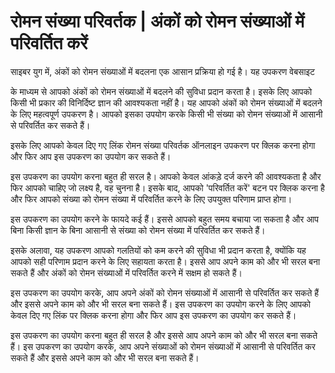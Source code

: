 रोमन संख्या परिवर्तक | अंकों को रोमन संख्याओं में परिवर्तित करें
================================================================

साइबर युग में, अंकों को रोमन संख्याओं में बदलना एक आसान प्रक्रिया हो गई है। यह उपकरण वेबसाइट

 के माध्यम से आपको अंकों को रोमन संख्याओं में बदलने की सुविधा प्रदान करता है। इसके लिए आपको किसी भी प्रकार की विनिर्दिष्ट ज्ञान की आवश्यकता नहीं है। यह आपको अंकों को रोमन संख्याओं में बदलने के लिए महत्वपूर्ण उपकरण है। आपको इसका उपयोग करके किसी भी संख्या को रोमन संख्याओं में आसानी से परिवर्तित कर सकते हैं।

इसके लिए आपको केवल दिए गए लिंक रोमन संख्या परिवर्तक ऑनलाइन उपकरण पर क्लिक करना होगा और फिर आप इस उपकरण का उपयोग कर सकते हैं।

इस उपकरण का उपयोग करना बहुत ही सरल है। आपको केवल आंकड़े दर्ज करने की आवश्यकता है और फिर आपको चाहिए जो लक्ष्य है, वह चुनना है। इसके बाद, आपको 'परिवर्तित करें' बटन पर क्लिक करना है और फिर आपको संख्या को रोमन संख्या में परिवर्तित करने के लिए उपयुक्त परिणाम प्राप्त होगा।

इस उपकरण का उपयोग करने के फायदे कई हैं। इससे आपको बहुत समय बचाया जा सकता है और आप बिना किसी ज्ञान के बिना आसानी से संख्या को रोमन संख्या में परिवर्तित कर सकते हैं।

इसके अलावा, यह उपकरण आपको गलतियों को कम करने की सुविधा भी प्रदान करता है, क्योंकि यह आपको सही परिणाम प्रदान करने के लिए सहायता करता है। इससे आप अपने काम को और भी सरल बना सकते हैं और अंकों को रोमन संख्याओं में परिवर्तित करने में सक्षम हो सकते हैं।

इस उपकरण का उपयोग करके, आप अपने अंकों को रोमन संख्याओं में आसानी से परिवर्तित कर सकते हैं और इससे अपने काम को और भी सरल बना सकते हैं। इस उपकरण का उपयोग करने के लिए आपको केवल दिए गए लिंक पर क्लिक करना होगा और फिर आप इस उपकरण का उपयोग कर सकते हैं।

इस उपकरण का उपयोग करना बहुत ही सरल है और इससे आप अपने काम को और भी सरल बना सकते हैं। इस उपकरण का उपयोग करके, आप अपने संख्याओं को रोमन संख्याओं में आसानी से परिवर्तित कर सकते हैं और इससे अपने काम को और भी सरल बना सकते हैं।